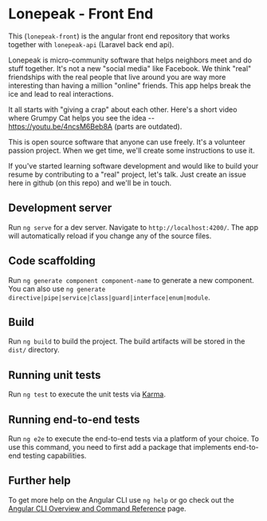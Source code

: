 # Lonepeak - Front End

This (`lonepeak-front`) is the angular front end repository that works together with `lonepeak-api`
(Laravel back end api).

Lonepeak is micro-community software that helps neighbors meet and do stuff
together. It's not a new "social media" like Facebook. We think "real"
friendships with the real people that live around you are way more interesting
than having a million "online" friends. This app helps break the ice and lead
to real interactions.

It all starts with "giving a crap" about each other. Here's a short
video where Grumpy Cat helps you see the idea -- https://youtu.be/4ncsM6Beb8A
(parts are outdated).

This is open source software that anyone can use freely. It's a volunteer
passion project. When we get time, we'll create some instructions to use it.

If you've started learning software development and would like to build your
resume by contributing to a "real" project, let's talk. Just create an
issue here in github (on this repo) and we'll be in touch.

## Development server

Run `ng serve` for a dev server. Navigate to `http://localhost:4200/`. The app will automatically reload if you change any of the source files.

## Code scaffolding

Run `ng generate component component-name` to generate a new component. You can also use `ng generate directive|pipe|service|class|guard|interface|enum|module`.

## Build

Run `ng build` to build the project. The build artifacts will be stored in the `dist/` directory.

## Running unit tests

Run `ng test` to execute the unit tests via [Karma](https://karma-runner.github.io).

## Running end-to-end tests

Run `ng e2e` to execute the end-to-end tests via a platform of your choice. To use this command, you need to first add a package that implements end-to-end testing capabilities.

## Further help

To get more help on the Angular CLI use `ng help` or go check out the [Angular CLI Overview and Command Reference](https://angular.io/cli) page.
